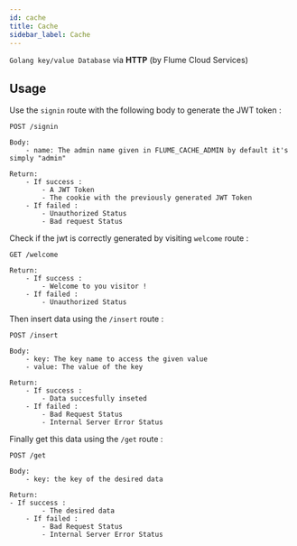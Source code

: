 ```yaml
---
id: cache
title: Cache
sidebar_label: Cache
---
```


`Golang key/value Database` via **HTTP** (by Flume Cloud Services)

## Usage

Use the `signin` route with the following body to generate the JWT token :

```
POST /signin

Body:
    - name: The admin name given in FLUME_CACHE_ADMIN by default it's simply "admin"

Return:
    - If success :
        - A JWT Token
        - The cookie with the previously generated JWT Token
    - If failed :
        - Unauthorized Status
        - Bad request Status
```
Check if the jwt is correctly generated by visiting `welcome` route :

```
GET /welcome

Return:
    - If success :
        - Welcome to you visitor !
    - If failed :
        - Unauthorized Status
```

Then insert data using the `/insert` route :

```
POST /insert

Body:
    - key: The key name to access the given value
    - value: The value of the key

Return:
    - If success :
        - Data succesfully inseted
    - If failed :
        - Bad Request Status
        - Internal Server Error Status
```

Finally get this data using the `/get` route :

```
POST /get

Body:
    - key: the key of the desired data

Return:
- If success :
        - The desired data
    - If failed :
        - Bad Request Status
        - Internal Server Error Status
```